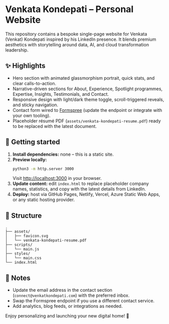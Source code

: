 # Venkata Kondepati – Personal Website

This repository contains a bespoke single-page website for Venkata (Venkat) Kondepati inspired by his LinkedIn presence. It blends premium aesthetics with storytelling around data, AI, and cloud transformation leadership.

## ✨ Highlights

- Hero section with animated glassmorphism portrait, quick stats, and clear calls-to-action.
- Narrative-driven sections for About, Experience, Spotlight programmes, Expertise, Insights, Testimonials, and Contact.
- Responsive design with light/dark theme toggle, scroll-triggered reveals, and sticky navigation.
- Contact form wired to [Formspree](https://formspree.io) (update the endpoint or integrate with your own tooling).
- Placeholder résumé PDF (`assets/venkata-kondepati-resume.pdf`) ready to be replaced with the latest document.

## 🚀 Getting started

1. **Install dependencies:** none – this is a static site.
2. **Preview locally:**
   ```bash
   python3 -m http.server 3000
   ```
   Visit [http://localhost:3000](http://localhost:3000) in your browser.
3. **Update content:** edit `index.html` to replace placeholder company names, statistics, and copy with the latest details from LinkedIn.
4. **Deploy:** host via GitHub Pages, Netlify, Vercel, Azure Static Web Apps, or any static hosting provider.

## 🧰 Structure

```
.
├── assets/
│   ├── favicon.svg
│   └── venkata-kondepati-resume.pdf
├── scripts/
│   └── main.js
├── styles/
│   └── main.css
└── index.html
```

## 📝 Notes

- Update the email address in the contact section (`connect@venkatkondepati.com`) with the preferred inbox.
- Swap the Formspree endpoint if you use a different contact service.
- Add analytics, blog feeds, or integrations as needed.

Enjoy personalizing and launching your new digital home! 🚀
